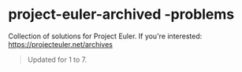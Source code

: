 # project-euler-archived -problems
Collection of solutions for Project Euler.
If you're interested: https://projecteuler.net/archives
> Updated for 1 to 7.
